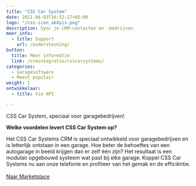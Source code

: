 ```yaml
---
title: "CSS Car System"
date: 2021-06-03T16:52:17+05:00
logo: "/css-icon_ak4yis.png"
description: Sync je CRM-contacten en -bedrijven.
meer_info:
  - title: Support
    url: /ondersteuning/
button:
  title: Meer informatie
  link: /crmintegratie/csscarsystems/
categories:
  - Garagesoftware
  - Meest populair
weight: 1
ontwikkelaar:
  - title: Via API

---
```


CSS Car System, speciaal voor garagebedrijven!

**Welke voordelen levert CSS Car System op?**

Het CSS Car Systems CRM is speciaal ontwikkeld voor garagebedrijven en is letterlijk ontstaan in een garage. Hoe beter de behoeftes van een autogarage in beeld krijgen dan er zelf één zijn? Het resultaat is een modulair opgebouwd systeem wat past bij elke garage. Koppel CSS Car Systems nu aan onze telefonie en profiteer van het gemak en de efficiëntie.
<br><br><a href="/marketplace" class="button">Naar Marketplace</a>
